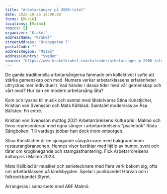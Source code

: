 ```yaml
---
title: "Arbetarsånger på 2000-talet"
date: 2025-10-26 16:00:00
forms: [Musik]
locations: [Malmö]
topics: []
organizer: "Krakel"
addressName: "Krakel"
streetAddress: "Brobygatan 7"
postalCode: ""
addressRegion: "Malmö"
addressCountry: "Sweden"
source: "https://www.krakelkrakel.com/kalender/arbetarsnger-p-2000-talet"
---
```

De gamla traditionella arbetarsångerna famnade om kollektivet i syfte att stärka gemenskap och mod. Numera verkar arbetarklassens erfarenheter uttryckas mer individuellt. Vad händer i dessa tider med vår gemenskap och vårt mod? Hur kan en modern arbetarsång låta? 

Kom och lyssna till musik och samtal med låtskrivarna Stina Künstlicher, Kristian von Svensson och Mats Källblad. Samtalet modereras av Åsa Bällsten. Fri entré. 

Kristian von Svensson mottog 2021 Arbetarrörelsens Kulturpris i Malmö och finns representerad med egna sånger i arbetarrörelsens "psalmbok" Röda Sångboken. Till vardags jobbar han dock inom omsorgen. 

Stina Künstlicher är en sjungande sångskrivare med bakgrund inom restaurangbranschen. Hennes visor berättar med hjälp av humor, svett och tårar om krogknegande och stamgästhantering. Fick Arbetarrörelsens kulturpris i Malmö 2023. 

Mats Källblad är musiker och serietecknare med flera verk bakom sig, ofta om arbetarklassen på landsbygden. Spelar i punkbandet Härvan och i folkrockbandet Styret.

Arrangeras i samarbete med ABF Malmö.